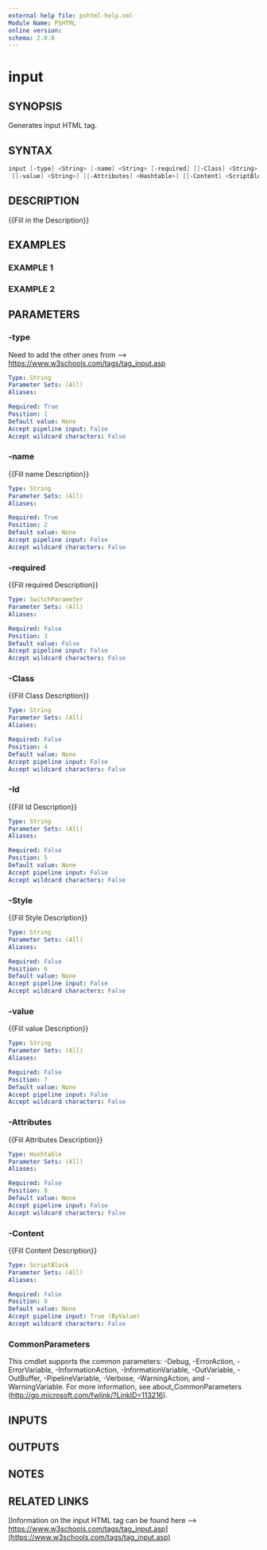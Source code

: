 ```yaml
---
external help file: pshtml-help.xml
Module Name: PSHTML
online version:
schema: 2.0.0
---
```


# input

## SYNOPSIS
Generates input HTML tag.

## SYNTAX

``` powershell
input [-type] <String> [-name] <String> [-required] [[-Class] <String>] [[-Id] <String>] [[-Style] <String>]
 [[-value] <String>] [[-Attributes] <Hashtable>] [[-Content] <ScriptBlock>] [<CommonParameters>]
```

## DESCRIPTION
{{Fill in the Description}}

## EXAMPLES

### EXAMPLE 1

### EXAMPLE 2

## PARAMETERS

### -type
Need to add the other ones from --\> https://www.w3schools.com/tags/tag_input.asp

```yaml
Type: String
Parameter Sets: (All)
Aliases:

Required: True
Position: 1
Default value: None
Accept pipeline input: False
Accept wildcard characters: False
```

### -name
{{Fill name Description}}

```yaml
Type: String
Parameter Sets: (All)
Aliases:

Required: True
Position: 2
Default value: None
Accept pipeline input: False
Accept wildcard characters: False
```

### -required
{{Fill required Description}}

```yaml
Type: SwitchParameter
Parameter Sets: (All)
Aliases:

Required: False
Position: 3
Default value: False
Accept pipeline input: False
Accept wildcard characters: False
```

### -Class
{{Fill Class Description}}

```yaml
Type: String
Parameter Sets: (All)
Aliases:

Required: False
Position: 4
Default value: None
Accept pipeline input: False
Accept wildcard characters: False
```

### -Id
{{Fill Id Description}}

```yaml
Type: String
Parameter Sets: (All)
Aliases:

Required: False
Position: 5
Default value: None
Accept pipeline input: False
Accept wildcard characters: False
```

### -Style
{{Fill Style Description}}

```yaml
Type: String
Parameter Sets: (All)
Aliases:

Required: False
Position: 6
Default value: None
Accept pipeline input: False
Accept wildcard characters: False
```

### -value
{{Fill value Description}}

```yaml
Type: String
Parameter Sets: (All)
Aliases:

Required: False
Position: 7
Default value: None
Accept pipeline input: False
Accept wildcard characters: False
```

### -Attributes
{{Fill Attributes Description}}

```yaml
Type: Hashtable
Parameter Sets: (All)
Aliases:

Required: False
Position: 8
Default value: None
Accept pipeline input: False
Accept wildcard characters: False
```

### -Content
{{Fill Content Description}}

```yaml
Type: ScriptBlock
Parameter Sets: (All)
Aliases:

Required: False
Position: 8
Default value: None
Accept pipeline input: True (ByValue)
Accept wildcard characters: False
```

### CommonParameters
This cmdlet supports the common parameters: -Debug, -ErrorAction, -ErrorVariable, -InformationAction, -InformationVariable, -OutVariable, -OutBuffer, -PipelineVariable, -Verbose, -WarningAction, and -WarningVariable.
For more information, see about_CommonParameters (http://go.microsoft.com/fwlink/?LinkID=113216).

## INPUTS

## OUTPUTS

## NOTES

## RELATED LINKS

[Information on the input HTML tag can be found here --> https://www.w3schools.com/tags/tag_input.asp](https://www.w3schools.com/tags/tag_input.asp)